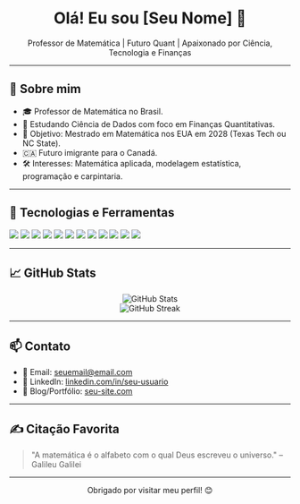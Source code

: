 <h1 align="center">Olá! Eu sou [Seu Nome] 👋</h1>

<p align="center">
  Professor de Matemática | Futuro Quant | Apaixonado por Ciência, Tecnologia e Finanças
</p>

---

## 🚀 Sobre mim

- 🎓 Professor de Matemática no Brasil.
- 🧠 Estudando Ciência de Dados com foco em Finanças Quantitativas.
- 🎯 Objetivo: Mestrado em Matemática nos EUA em 2028 (Texas Tech ou NC State).
- 🇨🇦 Futuro imigrante para o Canadá.
- 🛠️ Interesses: Matemática aplicada, modelagem estatística, programação e carpintaria.

---

## 🧰 Tecnologias e Ferramentas

<p align="left">
  <!-- Python stack -->
  <img src="https://img.shields.io/badge/Python-3776AB?style=for-the-badge&logo=python&logoColor=white"/>
  <img src="https://img.shields.io/badge/NumPy-013243?style=for-the-badge&logo=numpy&logoColor=white"/>
  <img src="https://img.shields.io/badge/Pandas-150458?style=for-the-badge&logo=pandas&logoColor=white"/>
  <img src="https://img.shields.io/badge/Matplotlib-11557C?style=for-the-badge&logo=matplotlib&logoColor=white"/>
  <img src="https://img.shields.io/badge/Jupyter-F37626?style=for-the-badge&logo=jupyter&logoColor=white"/>

  <!-- Web stack -->
  <img src="https://img.shields.io/badge/JavaScript-F7DF1E?style=for-the-badge&logo=javascript&logoColor=black"/>
  <img src="https://img.shields.io/badge/TypeScript-3178C6?style=for-the-badge&logo=typescript&logoColor=white"/>
  <img src="https://img.shields.io/badge/HTML5-E34F26?style=for-the-badge&logo=html5&logoColor=white"/>
  <img src="https://img.shields.io/badge/CSS3-1572B6?style=for-the-badge&logo=css3&logoColor=white"/>
  <img src="https://img.shields.io/badge/Bootstrap-7952B3?style=for-the-badge&logo=bootstrap&logoColor=white"/>
  <img src="https://img.shields.io/badge/Node.js-339933?style=for-the-badge&logo=node.js&logoColor=white"/>

  <!-- Outros -->
  <img src="https://img.shields.io/badge/LaTeX-008080?style=for-the-badge&logo=latex&logoColor=white"/>
</p>

---

## 📈 GitHub Stats

<p align="center">
  <img src="https://github-readme-stats.vercel.app/api?username=SEU_USUARIO&show_icons=true&theme=dracula&hide_border=true" alt="GitHub Stats"/>
  <br/>
  <img src="https://github-readme-streak-stats.herokuapp.com?user=SEU_USUARIO&theme=dracula&hide_border=true" alt="GitHub Streak"/>
</p>

---

## 📫 Contato

- 📧 Email: [seuemail@email.com](mailto:seuemail@email.com)
- 💼 LinkedIn: [linkedin.com/in/seu-usuario](https://linkedin.com/in/seu-usuario)
- 🧠 Blog/Portfólio: [seu-site.com](https://seu-site.com)

---

## ✍️ Citação Favorita

> "A matemática é o alfabeto com o qual Deus escreveu o universo." – Galileu Galilei

---

<p align="center">Obrigado por visitar meu perfil! 😊</p>

